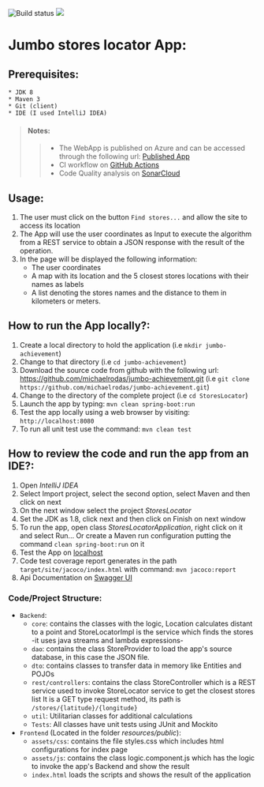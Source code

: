 ![Build status](https://github.com/michaelrodas/jumbo-achievement/workflows/Development%20workflow/badge.svg?branch=master)
![](https://upload.wikimedia.org/wikipedia/commons/8/8d/Jumbo_Logo.svg)
# Jumbo stores locator App:

## Prerequisites:
	* JDK 8
	* Maven 3
	* Git (client)
	* IDE (I used IntelliJ IDEA)

>#### Notes:
>>* The WebApp is published on Azure and can be accessed through the following url: [Published App](https://storelocator.azurewebsites.net/)
>>* CI workflow on [GitHub Actions](https://github.com/michaelrodas/jumbo-achievement/actions)
>>* Code Quality analysis on [SonarCloud](https://sonarcloud.io/dashboard?id=michaelrodas_jumbo-achievement)

## Usage:
1. The user must click on the button `Find stores...` and allow the site to access its location
2. The App will use the user coordinates as Input to execute the algorithm from a REST service to obtain a JSON response with the result of the operation.
3. In the page will be displayed the following information:
    * The user coordinates
    * A map with its location and the 5 closest stores locations with their names as labels
    * A list denoting the stores names and the distance to them in kilometers or meters.
	
## How to run the App locally?:
1. Create a local directory to hold the application (i.e `mkdir jumbo-achievement`)
2. Change to that directory (i.e `cd jumbo-achievement`)
3. Download the source code from github with the following url: https://github.com/michaelrodas/jumbo-achievement.git
	(i.e `git clone https://github.com/michaelrodas/jumbo-achievement.git`)
4. Change to the directory of the complete project (i.e `cd StoresLocator`)
5. Launch the app by typing:  `mvn clean spring-boot:run`
6. Test the app locally using a web browser by visiting: `http://localhost:8080` 
7. To run all unit test use the command: `mvn clean test` 

## How to review the code and run the app from an IDE?:
1. Open _IntelliJ IDEA_
2. Select Import project, select the second option, select Maven and then click on next
3. On the next window select the project _StoresLocator_
4. Set the JDK as 1.8, click next and then click on Finish on next window
5. To run the app, open class _StoresLocatorApplication_, right click on it and select Run...
	Or create a Maven run configuration putting the command `clean spring-boot:run` on it
6. Test the App on [localhost](http://localhost:8080)
7. Code test coverage report generates in the path `target/site/jacoco/index.html` with command: `mvn jacoco:report`
8. Api Documentation on [Swagger UI](http://localhost:8080/swagger-ui.html)

### Code/Project Structure:
* `Backend`:
    * `core`: contains the classes with the logic, Location calculates distant to a point and StoreLocatorImpl is the service which finds the stores -it uses java streams and lambda expressions-
    * `dao`: contains the class StoreProvider to load the app's source database, in this case the JSON file.
    * `dto`: contains classes to transfer data in memory like Entities and POJOs
    * `rest/controllers`: contains the class StoreController which is a REST service used to invoke StoreLocator service to get the closest stores list
			It is a GET type request method, its path is `/stores/{latitude}/{longitude}`
	* `util`: Utilitarian classes for additional calculations		
  * `Tests`: All classes have unit tests using JUnit and Mockito
* `Frontend` (Located in the folder _resources/public_):
    * `assets/css`: contains the file styles.css which includes html configurations for index page
    * `assets/js`: contains the class logic.component.js which has the logic to invoke the app's Backend and show the result
    * `index.html` loads the scripts and shows the result of the application